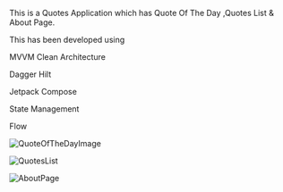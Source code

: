 This is a Quotes Application which has Quote Of The Day ,Quotes List & About Page.

This has been developed using 

MVVM Clean Architecture

Dagger Hilt

Jetpack Compose

State Management

Flow

![QuoteOfTheDayImage](https://github.com/user-attachments/assets/9a030499-055f-43a8-b280-e19fda0d0c0b)

![QuotesList](https://github.com/user-attachments/assets/a3409cc7-fd42-4427-8e90-9b04742a0b13)

![AboutPage](https://github.com/user-attachments/assets/26b3a145-12c8-4189-847c-48a9fa8b3781)



